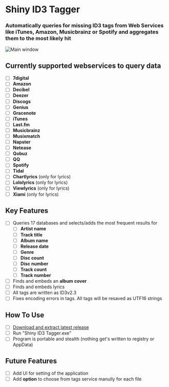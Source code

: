 # Shiny ID3 Tagger
### Automatically queries for missing ID3 tags from Web Services like iTunes, Amazon, Musicbrainz or Spotify and aggregates them to the most likely hit

![Main window](https://cloud.githubusercontent.com/assets/21058782/20148484/28893abe-a6ad-11e6-9941-ab1dfded8c24.png)

## Currently supported webservices to query data
- [ ] **7digital**
- [ ] **Amazon**
- [ ] **Decibel**
- [ ] **Deezer**
- [ ] **Discogs**
- [ ] **Genius**
- [ ] **Gracenote**
- [ ] **iTunes**
- [ ] **Last.fm**
- [ ] **Musicbrainz**
- [ ] **Musixmatch**
- [ ] **Napster**
- [ ] **Netease**
- [ ] **Qobuz**
- [ ] **QQ**
- [ ] **Spotify**
- [ ] **Tidal**
- [ ] **Chartlyrics** (only for lyrics)
- [ ] **Lololyrics** (only for lyrics)
- [ ] **Viewlyrics** (only for lyrics)
- [ ] **Xiami** (only for lyrics)

## Key Features
- [ ] Queries 17 databases and selects/adds the most frequent results for
  - [ ] **Artist name**
  - [ ] **Track title**
  - [ ] **Album name**
  - [ ] **Release date**
  - [ ] **Genre**
  - [ ] **Disc count**
  - [ ] **Disc number**
  - [ ] **Track count**
  - [ ] **Track number**
- [ ] Finds and embeds an **album cover**
- [ ] Finds and embeds lyrics
- [ ] All tags are written as ID3v2.3
- [ ] Fixes encoding errors in tags. All tags will be resaved as UTF16 strings

## How To Use
- [ ] [Download and extract latest release](https://github.com/ShinyId3Tagger/Shiny-ID3-Tagger/releases/latest)
- [ ] Run "Shiny ID3 Tagger.exe" 
- [ ] Program is portable and stealth (nothing get's written to registry or AppData)

## Future Features
- [ ] Add UI for setting of the application
- [ ] Add **option** to choose from tags service manully for each file

